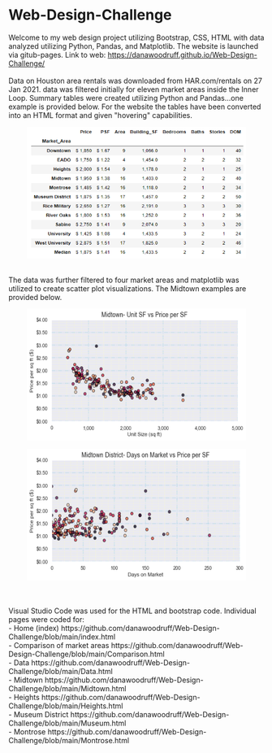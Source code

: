 # Web-Design-Challenge
Welcome to my web design project utilizing Bootstrap, CSS, HTML with data analyzed utilizing Python, Pandas, and Matplotlib. The website is launched via gitub-pages.
Link to web: https://danawoodruff.github.io/Web-Design-Challenge/
<br>
<br>
Data on Houston area rentals was downloaded from HAR.com/rentals on 27 Jan 2021. data was filtered initially for eleven market areas inside the Inner Loop.  Summary tables were created utilizing Python and Pandas...one example is provided below.  For the website the tables have been converted into an HTML format and given "hovering" capabilities. 
<br>
<p align="center"><img width="432" height="259" src="Images/Inner%20Loop%20median%20values.PNG"></p>
<br>
The data was further filtered to four market areas and matplotlib was utilized to create scatter plot visualizations. The Midtown examples are provided below.
<br>
<p align="center"><img width="432" height="259" src="Images/Midtown%20Unit%20SF%20vs%20Price%20per%20SF.png"></p>
<p align="center"><img width="432" height="259" src="Images/Midtown%20District%20DOM%20vs%20Price%20per%20SF.png"></p>
<br>
<br>
Visual Studio Code was used for the HTML and bootstrap code.  Individual pages were coded for:<br>
  - Home (index)     https://github.com/danawoodruff/Web-Design-Challenge/blob/main/index.html<br>
  - Comparison of market areas   https://github.com/danawoodruff/Web-Design-Challenge/blob/main/Comparison.html<br>
  - Data             https://github.com/danawoodruff/Web-Design-Challenge/blob/main/Data.html<br>
  - Midtown          https://github.com/danawoodruff/Web-Design-Challenge/blob/main/Midtown.html<br>
  - Heights          https://github.com/danawoodruff/Web-Design-Challenge/blob/main/Heights.html<br>
  - Museum District  https://github.com/danawoodruff/Web-Design-Challenge/blob/main/Museum.html<br>
  - Montrose         https://github.com/danawoodruff/Web-Design-Challenge/blob/main/Montrose.html<br>
<br>
